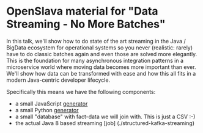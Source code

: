 # OpenSlava material for "Data Streaming - No More Batches"

In this talk, we'll show how to do state of the art streaming in the Java / BigData ecosystem for operational systems so you never (realistic: rarely) have to do classic batches again and even those are solved more elegantly. This is the foundation for many asynchronous integration patterns in a microservice world where moving data becomes more important than ever. We'll show how data can be transformed with ease and how this all fits in a modern Java-centric developer lifecycle.

Specifically this means we have the following components:

- a small JavaScript [generator](./generator-js/)
- a small Python [generator](./generator-python/)
- a small "database" with fact-data we will join with. This is just a CSV :-)
- the actual Java 8 based streaming [job] (./structured-kafka-streaming)
